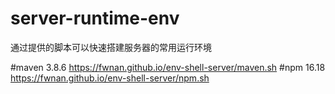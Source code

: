 # server-runtime-env
通过提供的脚本可以快速搭建服务器的常用运行环境

#maven 3.8.6
https://fwnan.github.io/env-shell-server/maven.sh
#npm  16.18
https://fwnan.github.io/env-shell-server/npm.sh
